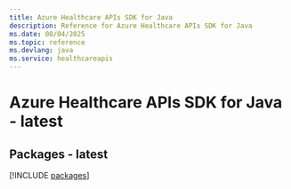 ```yaml
---
title: Azure Healthcare APIs SDK for Java
description: Reference for Azure Healthcare APIs SDK for Java
ms.date: 08/04/2025
ms.topic: reference
ms.devlang: java
ms.service: healthcareapis
---
```

# Azure Healthcare APIs SDK for Java - latest
## Packages - latest
[!INCLUDE [packages](healthcare-apis-index.md)]
